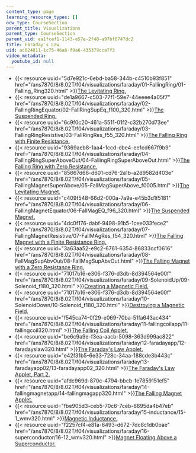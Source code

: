 ```yaml
---
content_type: page
learning_resource_types: []
ocw_type: CourseSection
parent_title: Visualizations
parent_type: CourseSection
parent_uid: ea1fcef1-1143-e57e-2f48-a97bf8747dc2
title: Faraday's Law
uid: ac024811-1c75-46a6-f9a6-435379cca7f3
video_metadata:
  youtube_id: null
---
```


*   {{< resource uuid="5d7e921c-6ebd-ba58-344b-c4510b93f851" href="/ans7870/8/8.02T/f04/visualizations/faraday/01-FallingRing/01-Falling_Ring320.html" >}}[The Levitating Ring.](/ans7870/8/8.02T/f04/visualizations/faraday/01-FallingRing/01-Falling_Ring320.html)
*   {{< resource uuid="de1a9667-c503-77f1-59e7-44eeee4a05f7" href="/ans7870/8/8.02T/f04/visualizations/faraday/02-FallingRingEquator/02-FallRingSupEq_f100_320.html" >}}[The Suspended Ring.](/ans7870/8/8.02T/f04/visualizations/faraday/02-FallingRingEquator/02-FallRingSupEq_f100_320.html)
*   {{< resource uuid="6c9f0c20-461a-5511-01f2-c32b270d73ee" href="/ans7870/8/8.02T/f04/visualizations/faraday/03-FallingRingResistive/03-FallRingRes_f55_320.html" >}}[The Falling Ring with Finite Resistance.](/ans7870/8/8.02T/f04/visualizations/faraday/03-FallingRingResistive/03-FallRingRes_f55_320.html)
*   {{< resource uuid="9369aeb8-1aa4-1ccd-cbe4-ee1cd667f9b9" href="/ans7870/8/8.02T/f04/visualizations/faraday/04-FallingRingSuperAboveOut/04-FallingRingSuperAboveOut.html" >}}[The Falling Ring with Zero Resistance.](/ans7870/8/8.02T/f04/visualizations/faraday/04-FallingRingSuperAboveOut/04-FallingRingSuperAboveOut.html)
*   {{< resource uuid="85667d66-d601-cd76-2a1b-a2d9582d403e" href="/ans7870/8/8.02T/f04/visualizations/faraday/05-FallingMagnetSuperAbove/05-FallMagSuperAbove_f0005.html" >}}[The Levitating Magnet.](/ans7870/8/8.02T/f04/visualizations/faraday/05-FallingMagnetSuperAbove/05-FallMagSuperAbove_f0005.html)
*   {{< resource uuid="c409f548-66d2-000a-7a9e-e45b3d1f5181" href="/ans7870/8/8.02T/f04/visualizations/faraday/06-FallingMagnetEquator/06-FallMagEQ_f96_320.html" >}}[The Suspended Magnet.](/ans7870/8/8.02T/f04/visualizations/faraday/06-FallingMagnetEquator/06-FallMagEQ_f96_320.html)
*   {{< resource uuid="4dc0f176-dabf-9498-91b5-1cee033fece2" href="/ans7870/8/8.02T/f04/visualizations/faraday/07-FallingMagnetResistive/07-FallMAgRes_f54_320.html" >}}[The Falling Magnet with a Finite Resistance Ring.](/ans7870/8/8.02T/f04/visualizations/faraday/07-FallingMagnetResistive/07-FallMAgRes_f54_320.html)
*   {{< resource uuid="3a63aa52-e9c2-6761-6354-86833ccf0616" href="/ans7870/8/8.02T/f04/visualizations/faraday/08-FallMagSupAbvOut/08-FallMagSupAbvOut.html" >}}[The Falling Magnet with a Zero Resistance Ring.](/ans7870/8/8.02T/f04/visualizations/faraday/08-FallMagSupAbvOut/08-FallMagSupAbvOut.html)
*   {{< resource uuid="71017b16-e306-f376-d3db-8d394564e00f" href="/ans7870/8/8.02T/f04/visualizations/faraday/09-SolenoidUp/09-Solenoid_f180_320.html" >}}[Creating a Magnetic Field.](/ans7870/8/8.02T/f04/visualizations/faraday/09-SolenoidUp/09-Solenoid_f180_320.html)
*   {{< resource uuid="71017b16-e306-f376-d3db-8d394564e00f" href="/ans7870/8/8.02T/f04/visualizations/faraday/10-SolenoidDown/10-Solenoid_f180_320.html" >}}[Destroying a Magnetic Field.](/ans7870/8/8.02T/f04/visualizations/faraday/10-SolenoidDown/10-Solenoid_f180_320.html)
*   {{< resource uuid="f545ca74-0f29-e069-70ba-51fa643ac434" href="/ans7870/8/8.02T/f04/visualizations/faraday/11-fallingcoilapp/11-fallingcoil320.html" >}}[The Falling Coil Applet.](/ans7870/8/8.02T/f04/visualizations/faraday/11-fallingcoilapp/11-fallingcoil320.html)
*   {{< resource uuid="be6c9a9e-f3ea-aacb-5098-363d999ac822" href="/ans7870/8/8.02T/f04/visualizations/faraday/12-faradayapp/12-faradayslaw320.html" >}}[The Faraday's Law Applet.](/ans7870/8/8.02T/f04/visualizations/faraday/12-faradayapp/12-faradayslaw320.html)
*   {{< resource uuid="e42f31b5-6e33-728c-34aa-188cde3b443c" href="/ans7870/8/8.02T/f04/visualizations/faraday/13-faradayapp02/13-faradayapp02_320.html" >}}[The Faraday's Law Applet, Part 2.](/ans7870/8/8.02T/f04/visualizations/faraday/13-faradayapp02/13-faradayapp02_320.html)
*   {{< resource uuid="afdc969d-870c-4794-bbcb-fe7859151ef5" href="/ans7870/8/8.02T/f04/visualizations/faraday/14-fallingmagnetapp/14-fallingmagapp320.html" >}}[The Falling Magnet Applet.](/ans7870/8/8.02T/f04/visualizations/faraday/14-fallingmagnetapp/14-fallingmagapp320.html)
*   {{< resource uuid="fbe905d3-ceb5-70c6-7ceb-8895da4b47eb" href="/ans7870/8/8.02T/f04/visualizations/faraday/15-inductance/15-1_wmv320.html" >}}[Magnetic Inductance.](/ans7870/8/8.02T/f04/visualizations/faraday/15-inductance/15-1_wmv320.html)
*   {{< resource uuid="f2257cf4-e81a-6493-d672-7dc8c1db0bae" href="/ans7870/8/8.02T/f04/visualizations/faraday/16-superconductor/16-12_wmv320.html" >}}[Magnet Floating Above a Superconductor.](/ans7870/8/8.02T/f04/visualizations/faraday/16-superconductor/16-12_wmv320.html)